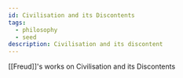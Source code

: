 ```yaml
---
id: Civilisation and its Discontents
tags:
  - philosophy
  - seed
description: Civilisation and its discontent
---
```


[[Freud]]'s works on Civilisation and its Discontents
